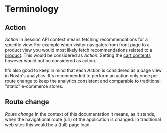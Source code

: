 # Terminology

## Action

_Action_ in Session API context means fetching recommendations for a specific view. For example when visitor navigates from front page to a product view you would most likely fetch recommendations related to a [product](spa-basics-tracking-events.md#upon-viewing-a-product). This would be considered as _Action_. Setting the [cart contents](spa-basics-managing-sessions.md#setting-the-cart) however would not be considered as action.

It's also good to keep in mind that each _Action_ is considered as a page view in Nosto's analytics. It's recommended to perform an action only once per route change to keep the analytics consistent and comparable to traditional "static" e-commerce stores.  

## Route change

_Route change_ in the context of this documentation it means, as it stands, when the navigational route \(url\) of the application is changed. In traditional web sites this would be a \(full\) page load.

